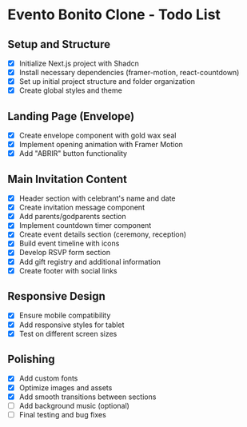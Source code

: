 # Evento Bonito Clone - Todo List

## Setup and Structure
- [x] Initialize Next.js project with Shadcn
- [x] Install necessary dependencies (framer-motion, react-countdown)
- [x] Set up initial project structure and folder organization
- [x] Create global styles and theme

## Landing Page (Envelope)
- [x] Create envelope component with gold wax seal
- [x] Implement opening animation with Framer Motion
- [x] Add "ABRIR" button functionality

## Main Invitation Content
- [x] Header section with celebrant's name and date
- [x] Create invitation message component
- [x] Add parents/godparents section
- [x] Implement countdown timer component
- [x] Create event details section (ceremony, reception)
- [x] Build event timeline with icons
- [x] Develop RSVP form section
- [x] Add gift registry and additional information
- [x] Create footer with social links

## Responsive Design
- [x] Ensure mobile compatibility
- [x] Add responsive styles for tablet
- [x] Test on different screen sizes

## Polishing
- [x] Add custom fonts
- [x] Optimize images and assets
- [x] Add smooth transitions between sections
- [ ] Add background music (optional)
- [ ] Final testing and bug fixes
